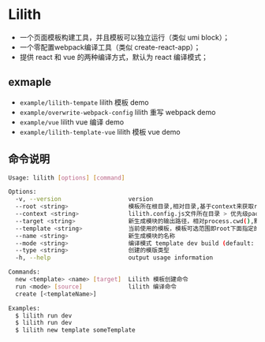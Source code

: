 # Lilith

- 一个页面模板构建工具，并且模板可以独立运行（类似 umi block）；
- 一个零配置webpack编译工具（类似 create-react-app）；
- 提供 react 和 vue 的两种编译方式，默认为 react 编译模式；

## exmaple

- `example/lilith-tempate` lilith 模板 demo
- `example/overwrite-webpack-config` lilith 重写 webpack demo
- `example/vue` lilith vue 编译 demo
- `example/lilith-template-vue` lilith 模板 vue demo


## 命令说明

```bash
Usage: lilith [options] [command]

Options:
  -v, --version                   version
  --root <string>                 模板所在根目录,相对目录,基于context来获取root的绝对路径，默认值"_template" (default: "_template")
  --context <string>              lilith.config.js文件所在目录 > 优先级package.json所在目录 > process.cwd() (default: process.cwd())
  --target <string>               新生成模块的输出路径，相对process.cwd(),默认"." (default: ".")
  --template <string>             当前使用的模板，模板可选范围即root下面指定的模板，支持简写即当前有模板page那么p,pa,pag等效
  --name <string>                 新生成模块的名称
  --mode <string>                 编译模式 template dev build (default: "dev")
  --type <string>                 创建的模版类型
  -h, --help                      output usage information

Commands:
  new <template> <name> [target]  Lilith 模板创建命令
  run <mode> [source]             lilith 编译命令
  create [<templateName>]

Examples:
  $ lilith run dev
  $ lilith run dev
  $ lilith new template someTemplate
```
